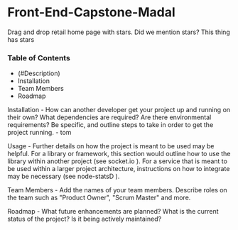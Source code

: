  # Front-End-Capstone-Madal

Drag and drop retail home page with stars. Did we mention stars? This thing has stars

### Table of Contents

* (#Description)
* Installation
* Team Members
* Roadmap


Installation - How can another developer get your project up and running on their own? What dependencies are required? Are there environmental requirements? Be specific, and outline steps to take in order to get the project running. - tom

Usage - Further details on how the project is meant to be used may be helpful. For a library or framework, this section would outline how to use the library within another project (see socket.io  ). For a service that is meant to be used within a larger project architecture, instructions on how to integrate may be necessary (see node-statsD  ).


Team Members - Add the names of your team members. Describe roles on the team such as "Product Owner", "Scrum Master" and more.


Roadmap - What future enhancements are planned? What is the current status of the project? Is it being actively maintained?

